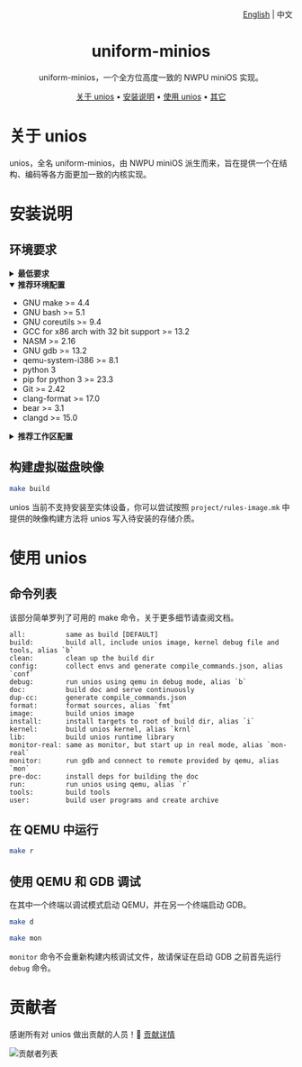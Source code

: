 <div align="right">
    <a href="./README.md">English</a> | 中文
</div>

<div align="center">

# uniform-minios

uniform-minios，一个全方位高度一致的 NWPU miniOS 实现。

[关于 unios](#关于-unios) •
[安装说明](#安装说明) •
[使用 unios](#使用-unios) •
[其它](#贡献者)

</div>

# 关于 unios

unios，全名 uniform-minios，由 NWPU miniOS 派生而来，旨在提供一个在结构、编码等各方面更加一致的内核实现。

# 安装说明

## 环境要求

<details close>

  <summary><b>最低要求</b></summary>

- GNU make >= 4.0
- GNU bash >= 5.0
- GNU coreutils >= 9.4
- GCC for x86 arch with 32 bit support >= 9.0
- NASM >= 2.0

</details>

<details open>

  <summary><b>推荐环境配置</b></summary>

- GNU make >= 4.4
- GNU bash >= 5.1
- GNU coreutils >= 9.4
- GCC for x86 arch with 32 bit support >= 13.2
- NASM >= 2.16
- GNU gdb >= 13.2
- qemu-system-i386 >= 8.1
- python 3
- pip for python 3 >= 23.3
- Git >= 2.42
- clang-format >= 17.0
- bear >= 3.1
- clangd >= 15.0

</details>

<details close>

  <summary><b>推荐工作区配置</b></summary>

- Visual Studio Code
- \[拓展] llvm-vs-code-extensions.vscode-clangd
- \[拓展] Gruntfuggly.todo-tree
- \[拓展] lextudio.restructuredtext
- \[拓展] ms-python.python
- \[拓展] usernamehw.errorlens
- \[拓展] alefragnani.Bookmarks
- \[拓展] kevinkyang.auto-comment-blocks
- \[拓展] xaver.clang-format

</details>

## 构建虚拟磁盘映像

```bash
make build
```

unios 当前不支持安装至实体设备，你可以尝试按照 `project/rules-image.mk` 中提供的映像构建方法将 unios 写入待安装的存储介质。

# 使用 unios

## 命令列表

该部分简单罗列了可用的 make 命令，关于更多细节请查阅文档。

```plain
all:          same as build [DEFAULT]
build:        build all, include unios image, kernel debug file and tools, alias `b`
clean:        clean up the build dir
config:       collect envs and generate compile_commands.json, alias `conf`
debug:        run unios using qemu in debug mode, alias `b`
doc:          build doc and serve continuously
dup-cc:       generate compile_commands.json
format:       format sources, alias `fmt`
image:        build unios image
install:      install targets to root of build dir, alias `i`
kernel:       build unios kernel, alias `krnl`
lib:          build unios runtime library
monitor-real: same as monitor, but start up in real mode, alias `mon-real`
monitor:      run gdb and connect to remote provided by qemu, alias `mon`
pre-doc:      install deps for building the doc
run:          run unios using qemu, alias `r`
tools:        build tools
user:         build user programs and create archive
```

## 在 QEMU 中运行

```sh
make r
```

## 使用 QEMU 和 GDB 调试

在其中一个终端以调试模式启动 QEMU，并在另一个终端启动 GDB。

```sh
make d
```

```sh
make mon
```

`monitor` 命令不会重新构建内核调试文件，故请保证在启动 GDB 之前首先运行 `debug` 命令。

# 贡献者

感谢所有对 unios 做出贡献的人员！🚪 [贡献详情](https://github.com/zymelaii/uniform-minios/graphs/contributors)

![贡献者列表](https://contributors-img.web.app/image?repo=zymelaii/uniform-minios&max=500)
